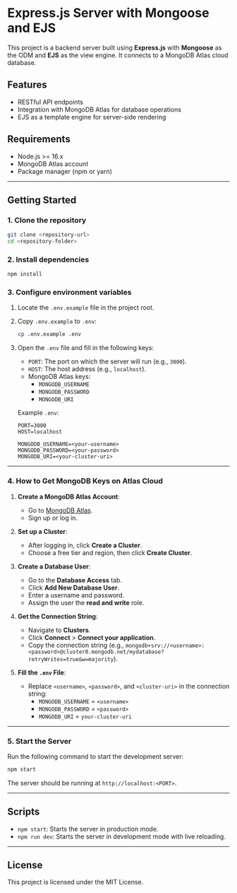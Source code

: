 # Express.js Server with Mongoose and EJS

This project is a backend server built using **Express.js** with **Mongoose** as the ODM and **EJS** as the view engine. It connects to a MongoDB Atlas cloud database.

## Features
- RESTful API endpoints
- Integration with MongoDB Atlas for database operations
- EJS as a template engine for server-side rendering

## Requirements
- Node.js >= 16.x
- MongoDB Atlas account
- Package manager (npm or yarn)

---

## Getting Started

### 1. Clone the repository
```bash
git clone <repository-url>
cd <repository-folder>
```

### 2. Install dependencies
```bash
npm install
```

### 3. Configure environment variables
1. Locate the `.env.example` file in the project root.
2. Copy `.env.example` to `.env`:
   ```bash
   cp .env.example .env
   ```
3. Open the `.env` file and fill in the following keys:
   - `PORT`: The port on which the server will run (e.g., `3000`).
   - `HOST`: The host address (e.g., `localhost`).
   - MongoDB Atlas keys:
     - `MONGODB_USERNAME`
     - `MONGODB_PASSWORD`
     - `MONGODB_URI`

   Example `.env`:
   ```env
   PORT=3000
   HOST=localhost

   MONGODB_USERNAME=<your-username>
   MONGODB_PASSWORD=<your-password>
   MONGODB_URI=<your-cluster-uri>
   ```

---

### 4. How to Get MongoDB Keys on Atlas Cloud
1. **Create a MongoDB Atlas Account**:
   - Go to [MongoDB Atlas](https://www.mongodb.com/cloud/atlas).
   - Sign up or log in.

2. **Set up a Cluster**:
   - After logging in, click **Create a Cluster**.
   - Choose a free tier and region, then click **Create Cluster**.

3. **Create a Database User**:
   - Go to the **Database Access** tab.
   - Click **Add New Database User**.
   - Enter a username and password.
   - Assign the user the **read and write** role.

4. **Get the Connection String**:
   - Navigate to **Clusters**.
   - Click **Connect** > **Connect your application**.
   - Copy the connection string (e.g., `mongodb+srv://<username>:<password>@cluster0.mongodb.net/mydatabase?retryWrites=true&w=majority`).

5. **Fill the `.env` File**:
   - Replace `<username>`, `<password>`, and `<cluster-uri>` in the connection string:
     - `MONGODB_USERNAME` = `<username>`
     - `MONGODB_PASSWORD` = `<password>`
     - `MONGODB_URI` = `your-cluster-uri`

---

### 5. Start the Server
Run the following command to start the development server:
```bash
npm start
```

The server should be running at `http://localhost:<PORT>`.

---

## Scripts
- `npm start`: Starts the server in production mode.
- `npm run dev`: Starts the server in development mode with live reloading.

---

## License
This project is licensed under the MIT License.
